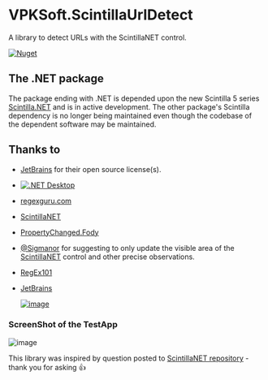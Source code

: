 # VPKSoft.ScintillaUrlDetect
A library to detect URLs with the ScintillaNET control.

[![Nuget](https://img.shields.io/nuget/v/VPKSoft.ScintillaUrlDetect.NET)](https://www.nuget.org/packages/VPKSoft.ScintillaUrlDetect.NET/)

## The .NET package
The package ending with .NET is depended upon the new Scintilla 5 series [Scintilla.NET](https://www.nuget.org/packages/Scintilla.NET/) and is in active development. The other package's Scintilla dependency is no longer being maintained even though the codebase of the dependent software may be maintained.

## Thanks to
* [JetBrains](https://www.jetbrains.com/?from=VPKSoft.ScintillaUrlDetect) for their open source license(s).
* [![.NET Desktop](https://github.com/VPKSoft/VPKSoft.ScintillaUrlDetect/actions/workflows/dotnet-desktop.yml/badge.svg)](https://github.com/VPKSoft/VPKSoft.ScintillaUrlDetect/actions/workflows/dotnet-desktop.yml)
* [regexguru.com](http://www.regexguru.com/2008/11/detecting-urls-in-a-block-of-text/)
* [ScintillaNET](https://github.com/jacobslusser/ScintillaNET)
* [PropertyChanged.Fody](https://github.com/Fody/PropertyChanged)
* [@Sigmanor](https://github.com/Sigmanor) for suggesting to only update the visible area of the [ScintillaNET](https://github.com/jacobslusser/ScintillaNET) control and other precise observations.
* [RegEx101](https://regex101.com)
* [JetBrains](https://www.jetbrains.com/?from=VPKSoft.ScintillaUrlDetect)
    
    
    

    [![image](https://resources.jetbrains.com/storage/products/company/brand/logos/jb_beam.svg)](https://www.jetbrains.com/?from=VPKSoft.ScintillaUrlDetect)

### ScreenShot of the TestApp
![image](https://user-images.githubusercontent.com/40712699/68073080-749e5a00-fd95-11e9-8982-398230fbe0ca.png)

This library was inspired by question posted to [ScintillaNET repository](https://github.com/jacobslusser/ScintillaNET/issues/470) - thank you for asking 👍


